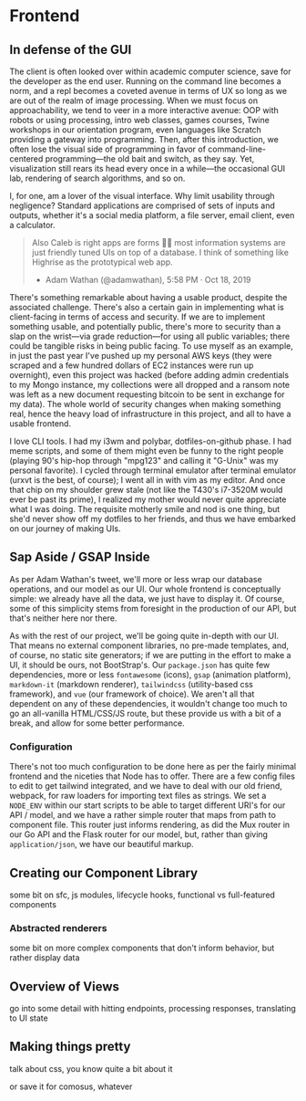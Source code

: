 # Frontend

## In defense of the GUI

The client is often looked over within academic computer science, save for the developer as the end user. Running on the command line becomes a norm, and a repl becomes a coveted avenue in terms of UX so long as we are out of the realm of image processing. When we must focus on approachability, we tend to veer in a more interactive avenue: OOP with robots or using processing, intro web classes, games courses, Twine workshops in our orientation program, even languages like Scratch providing a gateway into programming. Then, after this introduction, we often lose the visual side of programming in favor of command-line-centered programming—the old bait and switch, as they say. Yet, visualization still rears its head every once in a while—the occasional GUI lab, rendering of search algorithms, and so on.

I, for one, am a lover of the visual interface. Why limit usability through negligence? Standard applications are comprised of sets of inputs and outputs, whether it's a social media platform, a file server, email client, even a calculator.

> Also Caleb is right apps are forms 👍🏻 most information systems are just friendly tuned UIs on top of a database. I think of something like Highrise as the prototypical web app.
> - Adam Wathan (@adamwathan), 5:58 PM · Oct 18, 2019

<!-- 
<blockquote class="twitter-tweet"><p lang="en" dir="ltr">I would say GitHub is not the perfect example if only because most apps are honestly simpler, and don’t have complexity like doing all this crazy stuff on top of git servers.<br><br>Even like Dribbble is just forms when it comes to what makes it a real “app”.</p>&mdash; Adam Wathan (@adamwathan) <a href="https://twitter.com/adamwathan/status/1185314152425897985?ref_src=twsrc%5Etfw">October 18, 2019</a></blockquote> <script async src="https://platform.twitter.com/widgets.js" charset="utf-8"></script>
-->

There's something remarkable about having a usable product, despite the associated challenge. There's also a certain gain in implementing what is client-facing in terms of access and security. If we are to implement something usable, and potentially public, there's more to security than a slap on the wrist—via grade reduction—for using all public variables; there could be tangible risks in being public facing. To use myself as an example, in just the past year I've pushed up my personal AWS keys (they were scraped and a few hundred dollars of EC2 instances were run up overnight), even this project was hacked (before adding admin credentials to my Mongo instance, my collections were all dropped and a ransom note was left as a new document requesting bitcoin to be sent in exchange for my data). The whole world of security changes when making something real, hence the heavy load of infrastructure in this project, and all to have a usable frontend. 

I love CLI tools. I had my i3wm and polybar, dotfiles-on-github phase. I had meme scripts, and some of them might even be funny to the right people (playing 90's hip-hop through "mpg123" and calling it "G-Unix" was my personal favorite). I cycled through terminal emulator after terminal emulator (urxvt is the best, of course); I went all in with vim as my editor. And once that chip on my shoulder grew stale (not like the T430's i7-3520M would ever be past its prime), I realized my mother would never quite appreciate what I was doing. The requisite motherly smile and nod is one thing, but she'd never show off my dotfiles to her friends, and thus we have embarked on our journey of making UIs.

<!-- This section title is what makes me happy -->
## Sap Aside / GSAP Inside

As per Adam Wathan's tweet, we'll more or less wrap our database operations, and our model as our UI. Our whole frontend is conceptually simple: we already have all the data, we just have to display it. Of course, some of this simplicity stems from foresight in the production of our API, but that's neither here nor there.

As with the rest of our project, we'll be going quite in-depth with our UI. That means no external component libraries, no pre-made templates, and, of course, no static site generators; if we are putting in the effort to make a UI, it should be ours, not BootStrap's. Our `package.json` has quite few dependencies, more or less `fontawesome` (icons), `gsap` (animation platform), `markdown-it` (markdown renderer), `tailwindcss` (utility-based css framework), and `vue` (our framework of choice). We aren't all that dependent on any of these dependencies, it wouldn't change too much to go an all-vanilla HTML/CSS/JS route, but these provide us with a bit of a break, and allow for some better performance.

### Configuration

There's not too much configuration to be done here as per the fairly minimal frontend and the niceties that Node has to offer. There are a few config files to edit to get tailwind integrated, and we have to deal with our old friend, webpack, for raw loaders for importing text files as strings. We set a `NODE_ENV` within our start scripts to be able to target different URI's for our API / model, and we have a rather simple router that maps from path to component file. This router just informs rendering, as did the Mux router in our Go API and the Flask router for our model, but, rather than giving `application/json`, we have our beautiful markup. 

## Creating our Component Library

some bit on sfc, js modules, lifecycle hooks, functional vs full-featured components 

### Abstracted renderers

some bit on more complex components that don't inform behavior, but rather display data

## Overview of Views

go into some detail with hitting endpoints, processing responses, translating to UI state

## Making things pretty

talk about css, you know quite a bit about it

or save it for comosus, whatever